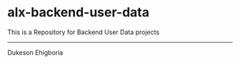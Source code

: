 # alx-backend-user-data

This is a Repository for Backend User Data projects

---

Dukeson Ehigboria

